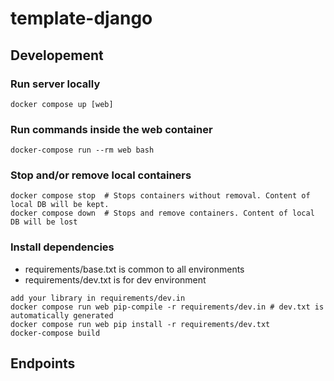 # template-django


## Developement

### Run server locally
```
docker compose up [web]
```

### Run commands inside the web container
```
docker-compose run --rm web bash
```

### Stop and/or remove local containers
```
docker compose stop  # Stops containers without removal. Content of local DB will be kept.
docker compose down  # Stops and remove containers. Content of local DB will be lost
```

### Install dependencies

- requirements/base.txt is common to all environments
- requirements/dev.txt is for dev environment

 ```
add your library in requirements/dev.in
docker compose run web pip-compile -r requirements/dev.in # dev.txt is automatically generated
docker compose run web pip install -r requirements/dev.txt
docker-compose build
```


## Endpoints
